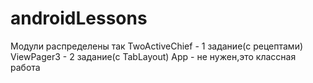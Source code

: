 # androidLessons
Модули распределены так
TwoActiveChief - 1 задание(с рецептами)
ViewPager3 - 2 задание(с TabLayout)
App - не нужен,это классная работа
